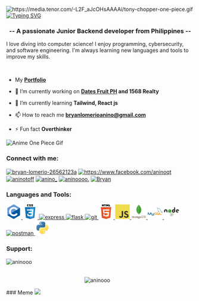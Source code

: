                                                                                                                                                                                         
  <img src="https://media.tenor.com/-L2F_aJcOHsAAAAi/tony-chopper-one-piece.gif" alt="https://media.tenor.com/-L2F_aJcOHsAAAAi/tony-chopper-one-piece.gif" class="transparent shrinkToFit" width="88" height="106"> [![Typing SVG](https://readme-typing-svg.demolab.com?font=Fira+Code&weight=900&size=30&duration=5029&pause=1000&color=0BD642&random=true&width=435&lines=Hi%2C+I'm+Bryan+Lomerio%E2%98%95)](https://git.io/typing-svg)
<h3 align="center">-- A passionate Junior Backend developer from Philippines --</h3>
I love diving into computer science! I enjoy programming, cybersecurity, and software engineering. I'm always learning new languages and tools to improve my skills.

<p align="left"> <a href="https://twitter.com/" target="blank"><img src="https://img.shields.io/twitter/follow/?logo=twitter&style=for-the-badge" alt="" /></a> </p>

- My **[Portfolio](https://www.lomerio.cloud)**
  
- 🔭 I’m currently working on **[Dates Fruit PH](https://www.datesfruitph.com/?fbclid=IwAR3fDxde1zMPaVwTeej7GEK_4KymNzhGwTMn0CpVRdtRcpMXXDa5H8oveXE_aem_AcVbgDC_PoOQGO-_xnxDKNVkIn252z6ALE2dcaL5J1Y4aNs7nlQoRiRzzSVGKJ1Sx7J82EHTAoksHUqNYLc3G7-g) and 1568 Realty**

- 🌱 I’m currently learning **Tailwind, React js**

- 📫 How to reach me **bryanlomerioanino@gmail.com**

- ⚡ Fun fact **Overthinker**

<img width="540" height="304" class="img-responsive" src="https://giffiles.alphacoders.com/220/220417.gif" alt="Anime One Piece Gif" title="Anime One Piece Gif">

<h3 align="left">Connect with me:</h3>
<p align="left">
<a href="https://linkedin.com/in/bryan-lomerio-26562123a" target="blank"><img align="center" src="https://raw.githubusercontent.com/rahuldkjain/github-profile-readme-generator/master/src/images/icons/Social/linked-in-alt.svg" alt="bryan-lomerio-26562123a" height="30" width="40" /></a>
<a href="https://www.facebook.com/aninoqt" target="blank"><img align="center" src="https://raw.githubusercontent.com/rahuldkjain/github-profile-readme-generator/master/src/images/icons/Social/facebook.svg" alt="https://www.facebook.com/aninoqt" height="30" width="40" /></a>
<a href="https://instagram.com/aninotoff" target="blank"><img align="center" src="https://raw.githubusercontent.com/rahuldkjain/github-profile-readme-generator/master/src/images/icons/Social/instagram.svg" alt="aninotoff" height="30" width="40" /></a>
<a href="https://www.hackerrank.com/anino_" target="blank"><img align="center" src="https://raw.githubusercontent.com/rahuldkjain/github-profile-readme-generator/master/src/images/icons/Social/hackerrank.svg" alt="anino_" height="30" width="40" /></a>
<a href="https://discord.gg/aninoooo." target="blank"><img align="center" src="https://raw.githubusercontent.com/rahuldkjain/github-profile-readme-generator/master/src/images/icons/Social/discord.svg" alt="aninoooo." height="30" width="40" /></a>
<a href="https://www.youtube.com/@bryanlomerio2762" target="blank"><img align="center" src="https://cdn-icons-png.flaticon.com/256/1384/1384060.png" alt="Bryan" height="30" width="40" /></a>
</p>


<h3 align="left">Languages and Tools:</h3>
<p align="left"> <a href="https://www.cprogramming.com/" target="_blank" rel="noreferrer"> <img src="https://raw.githubusercontent.com/devicons/devicon/master/icons/c/c-original.svg" alt="c" width="40" height="40"/> </a> <a href="https://www.w3schools.com/css/" target="_blank" rel="noreferrer"> <img src="https://raw.githubusercontent.com/devicons/devicon/master/icons/css3/css3-original-wordmark.svg" alt="css3" width="40" height="40"/> </a> <a href="https://expressjs.com" target="_blank" rel="noreferrer"> <img src="https://img.icons8.com/?size=128&id=ewGOClUtmFX4&format=png" alt="express" width="40" height="40"/> </a> <a href="https://flask.palletsprojects.com/" target="_blank" rel="noreferrer"> <img src="https://www.vectorlogo.zone/logos/pocoo_flask/pocoo_flask-icon.svg" alt="flask" width="40" height="40"/> </a> <a href="https://git-scm.com/" target="_blank" rel="noreferrer"> <img src="https://www.vectorlogo.zone/logos/git-scm/git-scm-icon.svg" alt="git" width="40" height="40"/> </a> <a href="https://www.w3.org/html/" target="_blank" rel="noreferrer"> <img src="https://raw.githubusercontent.com/devicons/devicon/master/icons/html5/html5-original-wordmark.svg" alt="html5" width="40" height="40"/> </a> <a href="https://developer.mozilla.org/en-US/docs/Web/JavaScript" target="_blank" rel="noreferrer"> <img src="https://raw.githubusercontent.com/devicons/devicon/master/icons/javascript/javascript-original.svg" alt="javascript" width="40" height="40"/>  <a href="https://www.mongodb.com/" target="_blank" rel="noreferrer"> <img src="https://raw.githubusercontent.com/devicons/devicon/master/icons/mongodb/mongodb-original-wordmark.svg" alt="mongodb" width="40" height="40"/> </a> <a href="https://www.mysql.com/" target="_blank" rel="noreferrer"> <img src="https://raw.githubusercontent.com/devicons/devicon/master/icons/mysql/mysql-original-wordmark.svg" alt="mysql" width="40" height="40"/> </a> <a href="https://nodejs.org" target="_blank" rel="noreferrer"> <img src="https://raw.githubusercontent.com/devicons/devicon/master/icons/nodejs/nodejs-original-wordmark.svg" alt="nodejs" width="40" height="40"/> </a> <a href="https://postman.com" target="_blank" rel="noreferrer"> <img src="https://www.vectorlogo.zone/logos/getpostman/getpostman-icon.svg" alt="postman" width="40" height="40"/> </a> <a href="https://www.python.org" target="_blank" rel="noreferrer"> <img src="https://raw.githubusercontent.com/devicons/devicon/master/icons/python/python-original.svg" alt="python" width="40" height="40"/> </a> </p>

<h3 align="left">Support:</h3>
<p><a href="https://www.buymeacoffee.com/aninooo"> <img align="left" src="https://cdn.buymeacoffee.com/buttons/v2/default-yellow.png" height="50" width="210" alt="aninooo" /></a></p><br><br>

<p><img align="center" src="https://github-readme-streak-stats.herokuapp.com/?user=aninooo&" alt="aninooo"/></p>
### Meme
<img src='https://randommeme-five.vercel.app/' style="height: 400px;"/>

